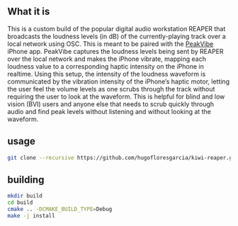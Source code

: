 ## What it is
This is a custom build of the popular digital audio workstation REAPER that broadcasts the loudness 
levels (in dB) of the currently-playing track over a local network using OSC. This is meant to be paired
with the [PeakVibe](https://github.com/interactiveaudiolab/peakvibe-ios) iPhone app. PeakVibe captures 
the loudness levels being sent by REAPER over the local network and makes the iPhone vibrate, mapping 
each loudness value to a corresponding haptic intensity on the iPhone in realtime. Using this setup, 
the intensity of the loudness waveform is communicated by the vibration intensity of the iPhone’s 
haptic motor, letting the user feel the volume levels as one scrubs through the track without requiring 
the user to look at the waveform. This is helpful for blind and low vision (BVI) users and anyone else 
that needs to scrub quickly through audio and find peak levels without listening and without looking at the waveform.

## usage

```bash
git clone --recursive https://github.com/hugofloresgarcia/kiwi-reaper.git
```

## building

```bash
mkdir build
cd build
cmake .. -DCMAKE_BUILD_TYPE=Debug
make -j install
```
